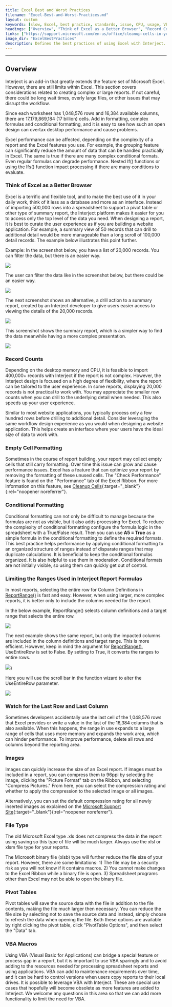 ```yaml
---
title: Excel Best and Worst Practices
filename: "Excel-Best-and-Worst-Practices.md"
layout: custom
keywords: [slow, Excel, best practice, standards, issue, CPU, usage, VBA]
headings: ["Overview", "Think of Excel as a Better Browser", "Record Counts", "Empty Cell Formatting", "Conditional Formatting", "Limiting the Ranges Used in Interject Report Formulas", "Watch for the Last Row and Last Column", "Images", "File Type", "Pivot Tables", "VBA Macros"]
links: ["https://support.microsoft.com/en-us/office/cleanup-cells-in-your-workbook-edcc579f-b82f-495b-8d31-e786cd11717b", "/wIndex/ReportRange.html", "/wIndex/ReportRange.html", "https://support.microsoft.com/en-us/office/change-the-default-resolution-for-inserting-pictures-in-office-f4aca5b4-6332-48c6-9488-bf5e0094a7d2#ID0EBF=Windows"]
image_dir: "ExcelBestPractices"
description: Defines the best practices of using Excel with Interject.
---
```

* * *

## Overview

Interject is an add-in that greatly extends the feature set of Microsoft Excel. However, there are still limits within Excel. This section covers considerations related to creating complex or large reports. If not careful, there could be long wait times, overly large files, or other issues that may disrupt the workflow.

Since each worksheet has 1,048,576 rows and 16,384 available columns, there are 17,179,869,184 (17 billion) cells. Add in formatting, complex formulas and conditional formatting, and it is easy to see how such an open design can overtax desktop performance and cause problems.

Excel performance can be affected, depending on the complexity of a report and the Excel features you use. For example, the grouping feature can significantly reduce the amount of data that can be handled practically in Excel. The same is true if there are many complex conditional formats. Even regular formulas can degrade performance. Nested If() functions or using the Ifs() function impact processing if there are many conditions to evaluate.

### Think of Excel as a Better Browser

Excel is a terrific and flexible tool, and to make the best use of it in your daily work, think of it less as a database and more as an interface. Instead of importing 500,000 rows into a spreadsheet to support a pivot table or other type of summary report, the Interject platform makes it easier for you to access only the top level of the data you need. When designing a report, it is best to curate the user experience as if you are building a website application. For example, a summary view of 50 records that can drill to additional detail would be more manageable than a long scroll of 100,000 detail records. The example below illustrates this point further.

Example: In the screenshot below, you have a list of 20,000 records. You can filter the data, but there is an easier way.

![](/images/ExcelBestPractices/ExcelBestAndWorstThinkOfExcel1.jpg)
<br>

The user can filter the data like in the screenshot below, but there could be an easier way.

![](/images/ExcelBestPractices/ExcelBestAndWorstThinkOfExcel2.jpg)
<br>

The next screenshot shows an alternative, a drill action to a summary report, created by an Interject developer to give users easier access to viewing the details of the 20,000 records.

![](/images/ExcelBestPractices/ExcelBestAndWorstThinkOfExcel3.jpg)
<br>

This screenshot shows the summary report, which is a simpler way to find the data meanwhile having a more complex presentation.

![](/images/ExcelBestPractices/ExcelBestAndWorstThinkOfExcel4.jpg)
<br>

### Record Counts

Depending on the desktop memory and CPU, it is feasible to import 400,000+ records with Interject if the report is not complex. However, the Interject design is focused on a high degree of flexibility, where the report can be tailored to the user experience. In some reports, displaying 20,000 records is not practical to work with. You may appreciate the smaller row counts when you can drill to the underlying detail when needed. This also speeds up your user experience.

Similar to most website applications, you typically process only a few hundred rows before drilling to additional detail. Consider leveraging the same workflow design experience as you would when designing a website application. This helps create an interface where your users have the ideal size of data to work with.

### Empty Cell Formatting

Sometimes in the course of report building, your report may collect empty cells that still carry formatting. Over time this issue can grow and cause performance issues. Excel has a feature that can optimize your report by removing the formatting of these unused cells. The "Check Performance" feature is found on the "Performance" tab of the Excel Ribbon. For more information on this feature, see [Cleanup Cells](https://support.microsoft.com/en-us/office/cleanup-cells-in-your-workbook-edcc579f-b82f-495b-8d31-e786cd11717b){:target="_blank"}{:rel="noopener noreferrer"}.

### Conditional Formatting

Conditional formatting can not only be difficult to manage because the formulas are not as visible, but it also adds processing for Excel. To reduce the complexity of conditional formatting configure the formula logic in the spreadsheet with a True/False result. Then you can use **A5 = True** as a simple formula in the conditional formatting to define the required formats. This best practice helps performance by applying conditional formatting to an organized structure of ranges instead of disparate ranges that may duplicate calculations. It is beneficial to keep the conditional formulas organized. It is also helpful to use them in moderation. Conditional formats are not initially visible, so using them can quickly get out of control.

### Limiting the Ranges Used in Interject Report Formulas

In most reports, selecting the entire row for Column Definitions in [ReportRange()](/wIndex/ReportRange.html) is fast and easy. However, when using larger, more complex reports, it is better only to include the columns needed for the report.

In the below example, ReportRange() selects column definitions and a target range that selects the entire row.

![](/images/ExcelBestPractices/ExceBestAndWorstPractices1.jpg)
<br>

The next example shows the same report, but only the impacted columns are included in the column definitions and target range. This is more efficient. However, keep in mind the argument for [ReportRange()](/wIndex/ReportRange.html), UseEntireRow is set to False. By setting to True, it converts the ranges to entire rows.

![](/images/ExcelBestPractices/ExceBestAndWorstPractices2.jpg))
<br>

Here you will use the scroll bar in the function wizard to alter the UseEntireRow parameter.

![](/images/ExcelBestPractices/ExcelBestAndWorstLimitingRange2Redo.jpg)
<br>

### Watch for the Last Row and Last Column

Sometimes developers accidentally use the last cell of the 1,048,576 rows that Excel provides or write a value in the last of the 16,384 columns that is also available. When this happens, the range in use expands to a large range of cells that uses more memory and expands the work area, which can hinder performance. To improve performance, delete all rows and columns beyond the reporting area.

### Images

Images can quickly increase the size of an Excel report. If images must be included in a report, you can compress them to 96ppi by selecting the image, clicking the "Picture Format" tab on the Ribbon, and selecting "Compress Pictures." From here, you can select the compression rating and whether to apply the compression to the selected image or all images.

Alternatively, you can set the default compression rating for all newly inserted images as explained on the [Microsoft Support Site](https://support.microsoft.com/en-us/office/change-the-default-resolution-for-inserting-pictures-in-office-f4aca5b4-6332-48c6-9488-bf5e0094a7d2#ID0EBF=Windows){:target="_blank"}{:rel="noopener noreferrer"}.

### File Type

The old Microsoft Excel type .xls does not compress the data in the report using saving so this type of file will be much larger. Always use the xlsl or xlsm file type for your reports.

The Microsoft binary file (xlsb) type will further reduce the file size of your report. However, there are some limitations: 1) The file may be a security risk as you will not know if it contains macros. 2) You cannot make changes to the Excel Ribbon while a binary file is open. 3) Spreadsheet programs other than Excel may not be able to open the binary file.

### Pivot Tables

Pivot tables will save the source data with the file in addition to the file contents, making the file much larger then necessary. You can reduce the file size by selecting not to save the source data and instead, simply choose to refresh the data when opening the file. Both these options are available by right clicking the pivot table, click "PivotTable Options", and then select the "Data" tab.

### VBA Macros

Using VBA (Visual Basic for Applications) can bridge a special feature or process gap in a report, but it is important to use VBA sparingly and to avoid adding to the resources needed for processing spreadsheet reports and using applications. VBA can add to maintenance requirements over time, and it can be hard to control versions when users copy reports to their local drives. It is possible to leverage VBA with Interject. These are special use cases that hopefully will become obsolete as more features are added to Interject. We welcome any questions in this area so that we can add more functionality to limit the need for VBA.
